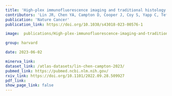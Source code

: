 ```yaml
---
title: 'High-plex immunofluorescence imaging and traditional histology of the same tissue section for discovering image-based biomarkers.'
contributors: 'Lin JR, Chen YA, Campton D, Cooper J, Coy S, Yapp C, Tefft JB, McCarty E, Ligon KL, Rodig SJ, Reese S, George T, Santagata S, Sorger PK (2023).'
publication: 'Nature Cancer'
publication_link: https://doi.org/10.1038/s43018-023-00576-1

image:  publications/High-plex-immunofluorescence-imaging-and-traditional-histology-of-the-same-tissue-section-for-discovering-image-based-biomarkers-1.png

group: harvard

date: 2023-06-02

minerva_link:
dataset_link: /atlas-datasets/lin-chen-campton-2023/
pubmed_link: https://pubmed.ncbi.nlm.nih.gov/
rxiv_link: https://doi.org/10.1101/2022.09.28.509927
pdf_link:
show_page_link: false
---
```

